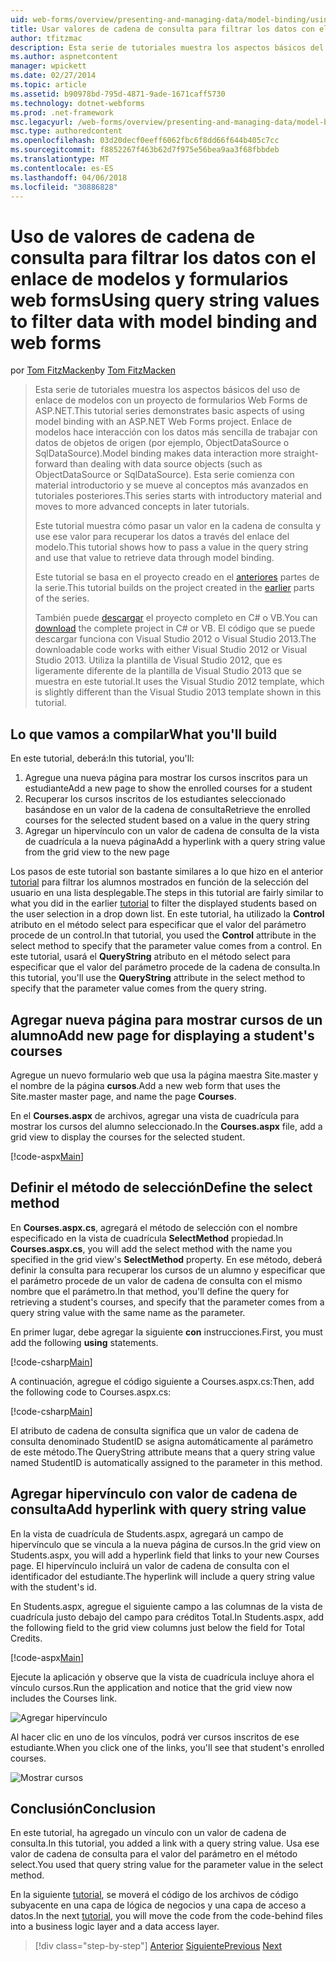 ```yaml
---
uid: web-forms/overview/presenting-and-managing-data/model-binding/using-query-string-values-to-retrieve-data
title: Usar valores de cadena de consulta para filtrar los datos con el enlace de modelos y formularios web Forms | Documentos de Microsoft
author: tfitzmac
description: Esta serie de tutoriales muestra los aspectos básicos del uso de enlace de modelos con un proyecto de formularios Web Forms de ASP.NET. Enlace de modelos hace interacción con los datos más directa-...
ms.author: aspnetcontent
manager: wpickett
ms.date: 02/27/2014
ms.topic: article
ms.assetid: b90978bd-795d-4871-9ade-1671caff5730
ms.technology: dotnet-webforms
ms.prod: .net-framework
msc.legacyurl: /web-forms/overview/presenting-and-managing-data/model-binding/using-query-string-values-to-retrieve-data
msc.type: authoredcontent
ms.openlocfilehash: 03d20decf0eeff6062fbc6f8dd66f644b405c7cc
ms.sourcegitcommit: f8852267f463b62d7f975e56bea9aa3f68fbbdeb
ms.translationtype: MT
ms.contentlocale: es-ES
ms.lasthandoff: 04/06/2018
ms.locfileid: "30886828"
---
```

<a name="using-query-string-values-to-filter-data-with-model-binding-and-web-forms"></a><span data-ttu-id="74f17-104">Uso de valores de cadena de consulta para filtrar los datos con el enlace de modelos y formularios web forms</span><span class="sxs-lookup"><span data-stu-id="74f17-104">Using query string values to filter data with model binding and web forms</span></span>
====================
<span data-ttu-id="74f17-105">por [Tom FitzMacken](https://github.com/tfitzmac)</span><span class="sxs-lookup"><span data-stu-id="74f17-105">by [Tom FitzMacken](https://github.com/tfitzmac)</span></span>

> <span data-ttu-id="74f17-106">Esta serie de tutoriales muestra los aspectos básicos del uso de enlace de modelos con un proyecto de formularios Web Forms de ASP.NET.</span><span class="sxs-lookup"><span data-stu-id="74f17-106">This tutorial series demonstrates basic aspects of using model binding with an ASP.NET Web Forms project.</span></span> <span data-ttu-id="74f17-107">Enlace de modelos hace interacción con los datos más sencilla de trabajar con datos de objetos de origen (por ejemplo, ObjectDataSource o SqlDataSource).</span><span class="sxs-lookup"><span data-stu-id="74f17-107">Model binding makes data interaction more straight-forward than dealing with data source objects (such as ObjectDataSource or SqlDataSource).</span></span> <span data-ttu-id="74f17-108">Esta serie comienza con material introductorio y se mueve al conceptos más avanzados en tutoriales posteriores.</span><span class="sxs-lookup"><span data-stu-id="74f17-108">This series starts with introductory material and moves to more advanced concepts in later tutorials.</span></span>
> 
> <span data-ttu-id="74f17-109">Este tutorial muestra cómo pasar un valor en la cadena de consulta y use ese valor para recuperar los datos a través del enlace del modelo.</span><span class="sxs-lookup"><span data-stu-id="74f17-109">This tutorial shows how to pass a value in the query string and use that value to retrieve data through model binding.</span></span>
> 
> <span data-ttu-id="74f17-110">Este tutorial se basa en el proyecto creado en el [anteriores](retrieving-data.md) partes de la serie.</span><span class="sxs-lookup"><span data-stu-id="74f17-110">This tutorial builds on the project created in the [earlier](retrieving-data.md) parts of the series.</span></span>
> 
> <span data-ttu-id="74f17-111">También puede [descargar](https://go.microsoft.com/fwlink/?LinkId=286116) el proyecto completo en C# o VB.</span><span class="sxs-lookup"><span data-stu-id="74f17-111">You can [download](https://go.microsoft.com/fwlink/?LinkId=286116) the complete project in C# or VB.</span></span> <span data-ttu-id="74f17-112">El código que se puede descargar funciona con Visual Studio 2012 o Visual Studio 2013.</span><span class="sxs-lookup"><span data-stu-id="74f17-112">The downloadable code works with either Visual Studio 2012 or Visual Studio 2013.</span></span> <span data-ttu-id="74f17-113">Utiliza la plantilla de Visual Studio 2012, que es ligeramente diferente de la plantilla de Visual Studio 2013 que se muestra en este tutorial.</span><span class="sxs-lookup"><span data-stu-id="74f17-113">It uses the Visual Studio 2012 template, which is slightly different than the Visual Studio 2013 template shown in this tutorial.</span></span>


## <a name="what-youll-build"></a><span data-ttu-id="74f17-114">Lo que vamos a compilar</span><span class="sxs-lookup"><span data-stu-id="74f17-114">What you'll build</span></span>

<span data-ttu-id="74f17-115">En este tutorial, deberá:</span><span class="sxs-lookup"><span data-stu-id="74f17-115">In this tutorial, you'll:</span></span>

1. <span data-ttu-id="74f17-116">Agregue una nueva página para mostrar los cursos inscritos para un estudiante</span><span class="sxs-lookup"><span data-stu-id="74f17-116">Add a new page to show the enrolled courses for a student</span></span>
2. <span data-ttu-id="74f17-117">Recuperar los cursos inscritos de los estudiantes seleccionado basándose en un valor de la cadena de consulta</span><span class="sxs-lookup"><span data-stu-id="74f17-117">Retrieve the enrolled courses for the selected student based on a value in the query string</span></span>
3. <span data-ttu-id="74f17-118">Agregar un hipervínculo con un valor de cadena de consulta de la vista de cuadrícula a la nueva página</span><span class="sxs-lookup"><span data-stu-id="74f17-118">Add a hyperlink with a query string value from the grid view to the new page</span></span>

<span data-ttu-id="74f17-119">Los pasos de este tutorial son bastante similares a lo que hizo en el anterior [tutorial](sorting-paging-and-filtering-data.md) para filtrar los alumnos mostrados en función de la selección del usuario en una lista desplegable.</span><span class="sxs-lookup"><span data-stu-id="74f17-119">The steps in this tutorial are fairly similar to what you did in the earlier [tutorial](sorting-paging-and-filtering-data.md) to filter the displayed students based on the user selection in a drop down list.</span></span> <span data-ttu-id="74f17-120">En este tutorial, ha utilizado la **Control** atributo en el método select para especificar que el valor del parámetro procede de un control.</span><span class="sxs-lookup"><span data-stu-id="74f17-120">In that tutorial, you used the **Control** attribute in the select method to specify that the parameter value comes from a control.</span></span> <span data-ttu-id="74f17-121">En este tutorial, usará el **QueryString** atributo en el método select para especificar que el valor del parámetro procede de la cadena de consulta.</span><span class="sxs-lookup"><span data-stu-id="74f17-121">In this tutorial, you'll use the **QueryString** attribute in the select method to specify that the parameter value comes from the query string.</span></span>

## <a name="add-new-page-for-displaying-a-students-courses"></a><span data-ttu-id="74f17-122">Agregar nueva página para mostrar cursos de un alumno</span><span class="sxs-lookup"><span data-stu-id="74f17-122">Add new page for displaying a student's courses</span></span>

<span data-ttu-id="74f17-123">Agregue un nuevo formulario web que usa la página maestra Site.master y el nombre de la página **cursos**.</span><span class="sxs-lookup"><span data-stu-id="74f17-123">Add a new web form that uses the Site.master master page, and name the page **Courses**.</span></span>

<span data-ttu-id="74f17-124">En el **Courses.aspx** de archivos, agregar una vista de cuadrícula para mostrar los cursos del alumno seleccionado.</span><span class="sxs-lookup"><span data-stu-id="74f17-124">In the **Courses.aspx** file, add a grid view to display the courses for the selected student.</span></span>

[!code-aspx[Main](using-query-string-values-to-retrieve-data/samples/sample1.aspx)]

## <a name="define-the-select-method"></a><span data-ttu-id="74f17-125">Definir el método de selección</span><span class="sxs-lookup"><span data-stu-id="74f17-125">Define the select method</span></span>

<span data-ttu-id="74f17-126">En **Courses.aspx.cs**, agregará el método de selección con el nombre especificado en la vista de cuadrícula **SelectMethod** propiedad.</span><span class="sxs-lookup"><span data-stu-id="74f17-126">In **Courses.aspx.cs**, you will add the select method with the name you specified in the grid view's **SelectMethod** property.</span></span> <span data-ttu-id="74f17-127">En ese método, deberá definir la consulta para recuperar los cursos de un alumno y especificar que el parámetro procede de un valor de cadena de consulta con el mismo nombre que el parámetro.</span><span class="sxs-lookup"><span data-stu-id="74f17-127">In that method, you'll define the query for retrieving a student's courses, and specify that the parameter comes from a query string value with the same name as the parameter.</span></span>

<span data-ttu-id="74f17-128">En primer lugar, debe agregar la siguiente **con** instrucciones.</span><span class="sxs-lookup"><span data-stu-id="74f17-128">First, you must add the following **using** statements.</span></span>

[!code-csharp[Main](using-query-string-values-to-retrieve-data/samples/sample2.cs)]

<span data-ttu-id="74f17-129">A continuación, agregue el código siguiente a Courses.aspx.cs:</span><span class="sxs-lookup"><span data-stu-id="74f17-129">Then, add the following code to Courses.aspx.cs:</span></span>

[!code-csharp[Main](using-query-string-values-to-retrieve-data/samples/sample3.cs)]

<span data-ttu-id="74f17-130">El atributo de cadena de consulta significa que un valor de cadena de consulta denominado StudentID se asigna automáticamente al parámetro de este método.</span><span class="sxs-lookup"><span data-stu-id="74f17-130">The QueryString attribute means that a query string value named StudentID is automatically assigned to the parameter in this method.</span></span>

## <a name="add-hyperlink-with-query-string-value"></a><span data-ttu-id="74f17-131">Agregar hipervínculo con valor de cadena de consulta</span><span class="sxs-lookup"><span data-stu-id="74f17-131">Add hyperlink with query string value</span></span>

<span data-ttu-id="74f17-132">En la vista de cuadrícula de Students.aspx, agregará un campo de hipervínculo que se vincula a la nueva página de cursos.</span><span class="sxs-lookup"><span data-stu-id="74f17-132">In the grid view on Students.aspx, you will add a hyperlink field that links to your new Courses page.</span></span> <span data-ttu-id="74f17-133">El hipervínculo incluirá un valor de cadena de consulta con el identificador del estudiante.</span><span class="sxs-lookup"><span data-stu-id="74f17-133">The hyperlink will include a query string value with the student's id.</span></span>

<span data-ttu-id="74f17-134">En Students.aspx, agregue el siguiente campo a las columnas de la vista de cuadrícula justo debajo del campo para créditos Total.</span><span class="sxs-lookup"><span data-stu-id="74f17-134">In Students.aspx, add the following field to the grid view columns just below the field for Total Credits.</span></span>

[!code-aspx[Main](using-query-string-values-to-retrieve-data/samples/sample4.aspx?highlight=7-8)]

<span data-ttu-id="74f17-135">Ejecute la aplicación y observe que la vista de cuadrícula incluye ahora el vínculo cursos.</span><span class="sxs-lookup"><span data-stu-id="74f17-135">Run the application and notice that the grid view now includes the Courses link.</span></span>

![Agregar hipervínculo](using-query-string-values-to-retrieve-data/_static/image1.png)

<span data-ttu-id="74f17-137">Al hacer clic en uno de los vínculos, podrá ver cursos inscritos de ese estudiante.</span><span class="sxs-lookup"><span data-stu-id="74f17-137">When you click one of the links, you'll see that student's enrolled courses.</span></span>

![Mostrar cursos](using-query-string-values-to-retrieve-data/_static/image2.png)

## <a name="conclusion"></a><span data-ttu-id="74f17-139">Conclusión</span><span class="sxs-lookup"><span data-stu-id="74f17-139">Conclusion</span></span>

<span data-ttu-id="74f17-140">En este tutorial, ha agregado un vínculo con un valor de cadena de consulta.</span><span class="sxs-lookup"><span data-stu-id="74f17-140">In this tutorial, you added a link with a query string value.</span></span> <span data-ttu-id="74f17-141">Usa ese valor de cadena de consulta para el valor del parámetro en el método select.</span><span class="sxs-lookup"><span data-stu-id="74f17-141">You used that query string value for the parameter value in the select method.</span></span>

<span data-ttu-id="74f17-142">En la siguiente [tutorial](adding-business-logic-layer.md), se moverá el código de los archivos de código subyacente en una capa de lógica de negocios y una capa de acceso a datos.</span><span class="sxs-lookup"><span data-stu-id="74f17-142">In the next [tutorial](adding-business-logic-layer.md), you will move the code from the code-behind files into a business logic layer and a data access layer.</span></span>

> [!div class="step-by-step"]
> <span data-ttu-id="74f17-143">[Anterior](integrating-jquery-ui.md)
> [Siguiente](adding-business-logic-layer.md)</span><span class="sxs-lookup"><span data-stu-id="74f17-143">[Previous](integrating-jquery-ui.md)
[Next](adding-business-logic-layer.md)</span></span>
